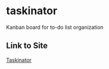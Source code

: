 # taskinator
Kanban board for to-do list organization


## Link to Site
[Taskinator](https://gunnysensei.github.io/taskinator/)

